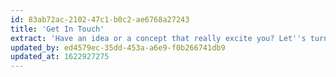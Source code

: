 ```yaml
---
id: 83ab72ac-2102-47c1-b0c2-ae6768a27243
title: 'Get In Touch'
extract: 'Have an idea or a concept that really excite you? Let''s turn that idea into reality. Shoot me a message.'
updated_by: ed4579ec-35dd-453a-a6e9-f0b266741db9
updated_at: 1622927275
---
```

